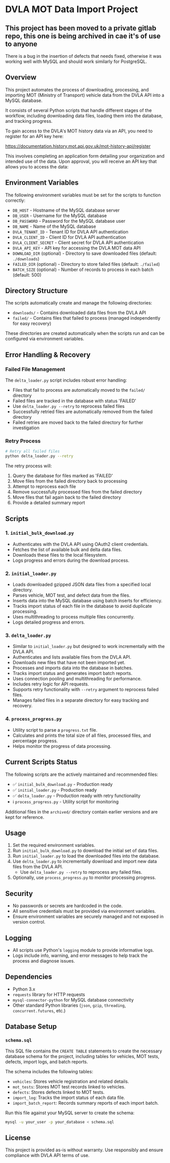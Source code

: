 # DVLA MOT Data Import Project


## This project has been moved to a private gitlab repo, this one is being archived in cae it's of use to anyone

There is a bug in the insertion of defects that needs fixed, otherwise it was working well with MySQL and should work similarly for PostgreSQL.


## Overview

This project automates the process of downloading, processing, and importing MOT (Ministry of Transport) vehicle data from the DVLA API into a MySQL database. 


It consists of several Python scripts that handle different stages of the workflow, including downloading data files, loading them into the database, and tracking progress.


To gain access to the DVLA's MOT history data via an API, you need to register for an API key here: 

https://documentation.history.mot.api.gov.uk/mot-history-api/register


This involves completing an application form detailing your organization and intended use of the data. Upon approval, you will receive an API key that allows you to access the data:



## Environment Variables

The following environment variables must be set for the scripts to function correctly:

- `DB_HOST` - Hostname of the MySQL database server
- `DB_USER` - Username for the MySQL database
- `DB_PASSWORD` - Password for the MySQL database user
- `DB_NAME` - Name of the MySQL database
- `DVLA_TENANT_ID` - Tenant ID for DVLA API authentication
- `DVLA_CLIENT_ID` - Client ID for DVLA API authentication
- `DVLA_CLIENT_SECRET` - Client secret for DVLA API authentication
- `DVLA_API_KEY` - API key for accessing the DVLA MOT data API
- `DOWNLOAD_DIR` (optional) - Directory to save downloaded files (default: `./downloads`)
- `FAILED_DIR` (optional) - Directory to store failed files (default: `./failed`)
- `BATCH_SIZE` (optional) - Number of records to process in each batch (default: 500)

## Directory Structure

The scripts automatically create and manage the following directories:

- `downloads/` - Contains downloaded data files from the DVLA API
- `failed/` - Contains files that failed to process (managed independently for easy recovery)

These directories are created automatically when the scripts run and can be configured via environment variables.

## Error Handling & Recovery

### Failed File Management

The `delta_loader.py` script includes robust error handling:

- Files that fail to process are automatically moved to the `failed/` directory
- Failed files are tracked in the database with status 'FAILED'
- Use `delta_loader.py --retry` to reprocess failed files
- Successfully retried files are automatically removed from the failed directory
- Failed retries are moved back to the failed directory for further investigation

### Retry Process

```bash
# Retry all failed files
python delta_loader.py --retry
```

The retry process will:
1. Query the database for files marked as 'FAILED'
2. Move files from the failed directory back to processing
3. Attempt to reprocess each file
4. Remove successfully processed files from the failed directory
5. Move files that fail again back to the failed directory
6. Provide a detailed summary report

## Scripts

### 1. `initial_bulk_download.py`

- Authenticates with the DVLA API using OAuth2 client credentials.
- Fetches the list of available bulk and delta data files.
- Downloads these files to the local filesystem.
- Logs progress and errors during the download process.

### 2. `initial_loader.py`

- Loads downloaded gzipped JSON data files from a specified local directory.
- Parses vehicle, MOT test, and defect data from the files.
- Inserts data into the MySQL database using batch inserts for efficiency.
- Tracks import status of each file in the database to avoid duplicate processing.
- Uses multithreading to process multiple files concurrently.
- Logs detailed progress and errors.

### 3. `delta_loader.py`

- Similar to `initial_loader.py` but designed to work incrementally with the DVLA API.
- Authenticates and lists available files from the DVLA API.
- Downloads new files that have not been imported yet.
- Processes and imports data into the database in batches.
- Tracks import status and generates import batch reports.
- Uses connection pooling and multithreading for performance.
- Includes retry logic for API requests.
- Supports retry functionality with `--retry` argument to reprocess failed files.
- Manages failed files in a separate directory for easy tracking and recovery.

### 4. `process_progress.py`

- Utility script to parse a `progress.txt` file.
- Calculates and prints the total size of all files, processed files, and percentage progress.
- Helps monitor the progress of data processing.

## Current Scripts Status

The following scripts are the actively maintained and recommended files:

- ✅ `initial_bulk_download.py` - Production ready
- ✅ `initial_loader.py` - Production ready  
- ✅ `delta_loader.py` - Production ready with retry functionality
- ℹ️ `process_progress.py` - Utility script for monitoring

Additional files in the `archived/` directory contain earlier versions and are kept for reference.

## Usage

1. Set the required environment variables.
2. Run `initial_bulk_download.py` to download the initial set of data files.
3. Run `initial_loader.py` to load the downloaded files into the database.
4. Use `delta_loader.py` to incrementally download and import new data files from the DVLA API.
   - Use `delta_loader.py --retry` to reprocess any failed files.
5. Optionally, use `process_progress.py` to monitor processing progress.

## Security

- No passwords or secrets are hardcoded in the code.
- All sensitive credentials must be provided via environment variables.
- Ensure environment variables are securely managed and not exposed in version control.

## Logging

- All scripts use Python's `logging` module to provide informative logs.
- Logs include info, warning, and error messages to help track the process and diagnose issues.

## Dependencies

- Python 3.x
- `requests` library for HTTP requests
- `mysql-connector-python` for MySQL database connectivity
- Other standard Python libraries (`json`, `gzip`, `threading`, `concurrent.futures`, etc.)


## Database Setup

### `schema.sql`

This SQL file contains the `CREATE TABLE` statements to create the necessary database schema for the project, including tables for vehicles, MOT tests, defects, import logs, and batch reports.

The schema includes the following tables:

- `vehicles`: Stores vehicle registration and related details.
- `mot_tests`: Stores MOT test records linked to vehicles.
- `defects`: Stores defects linked to MOT tests.
- `import_log`: Tracks the import status of each data file.
- `import_batch_report`: Records summary reports of each import batch.

Run this file against your MySQL server to create the schema:

```bash
mysql -u your_user -p your_database < schema.sql
```

## License

This project is provided as-is without warranty. Use responsibly and ensure compliance with DVLA API terms of use.
